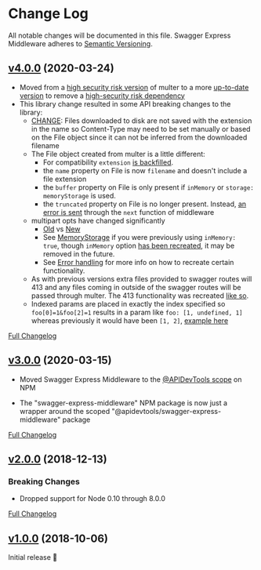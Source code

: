 Change Log
====================================================================================================
All notable changes will be documented in this file.
Swagger Express Middleware adheres to [Semantic Versioning](http://semver.org/).



[v4.0.0](https://github.com/APIDevTools/swagger-express-middleware/tree/v4.0.0) (2020-03-24)
----------------------------------------------------------------------------------------------------

- Moved from a [high security risk version](https://www.npmjs.com/package/multer/v/0.1.8) of multer
  to a more [up-to-date version](https://www.npmjs.com/package/multer/v/1.4.2) to remove a
  [high-security risk dependency](https://www.npmjs.com/advisories/1469)
- This library change resulted in some API breaking changes to the library:
  * [CHANGE](https://github.com/APIDevTools/swagger-express-middleware/pull/165#discussion_r396014909):
    Files downloaded to disk are not saved with the extension in the name so Content-Type may need to
    be set manually or based on the File object since it can not be inferred from the downloaded filename
  * The File object created from multer is a little different:
    - For compatibility `extension`
      [is backfilled](https://github.com/APIDevTools/swagger-express-middleware/pull/165/files#diff-0819ff236dc445648af37b543cd2b958R63).
    - the `name` property on File is now `filename` and doesn't include a file extension
    - the `buffer` property on File is only present if `inMemory` or `storage: memoryStorage` is used.
    - the `truncated` property on File is no longer present. Instead,
      [an error is sent](https://github.com/expressjs/multer/blob/805170c61530e1f1cafd818c9b63d16a9dd46c36/lib/make-middleware.js#L84-L85)
      through the `next` function of middleware
  * multipart opts have changed significantly
    - [Old](https://github.com/expressjs/multer/tree/b3c444728277202d1f5f720cc7269883ff888386#options)
      vs [New](https://github.com/expressjs/multer/tree/v1.4.2#multeropts)
    - See [MemoryStorage](https://github.com/expressjs/multer/tree/v1.4.2#memorystorage) if you were previously using
      `inMemory: true`, though `inMemory` option [has been recreated](https://github.com/APIDevTools/swagger-express-middleware/pull/165#discussion_r396015204),
      it may be removed in the future.
    - See [Error handling](https://github.com/expressjs/multer/tree/v1.4.2#error-handling) for more info on how to
    recreate certain functionality.
  * As with previous versions extra files provided to swagger routes will 413 and any files coming
    in outside of the swagger routes will be passed through multer. The 413 functionality was recreated
    [like so](https://github.com/APIDevTools/swagger-express-middleware/pull/165#discussion_r396015249).
  * Indexed params are placed in exactly the index specified so `foo[0]=1&foo[2]=1` results in a param
    like `foo: [1, undefined, 1]` whereas previously it would have been `[1, 2]`,
    [example here](https://github.com/APIDevTools/swagger-express-middleware/blob/244a1aa05e4bc21ee96b8a7973f98c76406ea4c5/test/specs/request-parser.spec.js#L668-L679)

[Full Changelog](https://github.com/APIDevTools/swagger-express-middleware/compare/v3.0.1...v4.0.0)

[v3.0.0](https://github.com/APIDevTools/swagger-express-middleware/tree/v3.0.0) (2020-03-15)
----------------------------------------------------------------------------------------------------

- Moved Swagger Express Middleware to the [@APIDevTools scope](https://www.npmjs.com/org/apidevtools) on NPM

- The "swagger-express-middleware" NPM package is now just a wrapper around the scoped "@apidevtools/swagger-express-middleware" package

[Full Changelog](https://github.com/APIDevTools/swagger-express-middleware/compare/v2.0.5...v3.0.0)



[v2.0.0](https://github.com/APIDevTools/swagger-express-middleware/tree/v2.0.0) (2018-12-13)
----------------------------------------------------------------------------------------------------

### Breaking Changes

- Dropped support for Node 0.10 through 8.0.0

[Full Changelog](https://github.com/APIDevTools/swagger-express-middleware/compare/v1.2.0...v2.0.0)



[v1.0.0](https://github.com/APIDevTools/swagger-express-middleware/tree/v1.0.0) (2018-10-06)
----------------------------------------------------------------------------------------------------

Initial release 🎉
